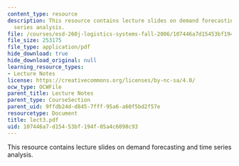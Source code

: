 ```yaml
---
content_type: resource
description: This resource contains lecture slides on demand forecasting and time
  series analysis.
file: /courses/esd-260j-logistics-systems-fall-2006/107446a7d15453bf194f05a4c6098c93_lect3.pdf
file_size: 253175
file_type: application/pdf
hide_download: true
hide_download_original: null
learning_resource_types:
- Lecture Notes
license: https://creativecommons.org/licenses/by-nc-sa/4.0/
ocw_type: OCWFile
parent_title: Lecture Notes
parent_type: CourseSection
parent_uid: 9ffdb24d-d845-7fff-95a6-a60f5bd2f57e
resourcetype: Document
title: lect3.pdf
uid: 107446a7-d154-53bf-194f-05a4c6098c93
---
```

This resource contains lecture slides on demand forecasting and time series analysis.